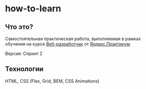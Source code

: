 # how-to-learn

## Что это?

Самостоятельная практическая работа, выполняемая в рамках обучения на курсе [Веб-разработчик](https://praktikum.yandex.ru/web) от [Яндекс.Практикум](https://praktikum.yandex.ru).

Версия: Спринт 2

## Технологии

HTML, CSS (Flex, Grid, BEM, CSS Animations)